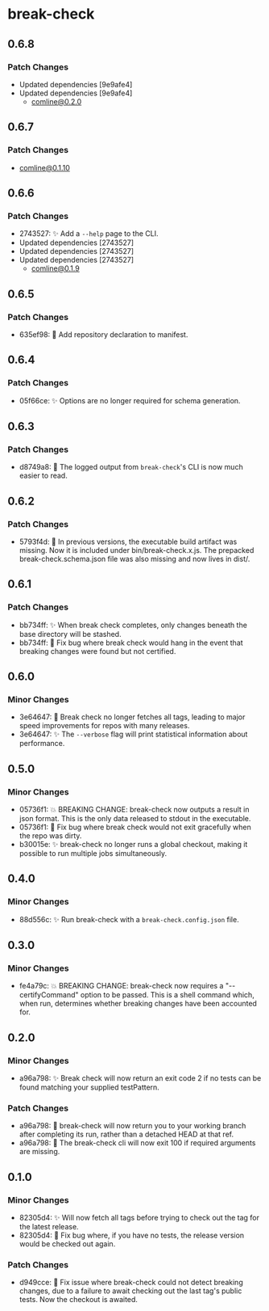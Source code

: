 # break-check

## 0.6.8

### Patch Changes

- Updated dependencies [9e9afe4]
- Updated dependencies [9e9afe4]
  - comline@0.2.0

## 0.6.7

### Patch Changes

- comline@0.1.10

## 0.6.6

### Patch Changes

- 2743527: ✨ Add a `--help` page to the CLI.
- Updated dependencies [2743527]
- Updated dependencies [2743527]
- Updated dependencies [2743527]
  - comline@0.1.9

## 0.6.5

### Patch Changes

- 635ef98: 🔧 Add repository declaration to manifest.

## 0.6.4

### Patch Changes

- 05f66ce: ✨ Options are no longer required for schema generation.

## 0.6.3

### Patch Changes

- d8749a8: 💬 The logged output from `break-check`'s CLI is now much easier to read.

## 0.6.2

### Patch Changes

- 5793f4d: 🐛 In previous versions, the executable build artifact was missing. Now it is included under bin/break-check.x.js. The prepacked break-check.schema.json file was also missing and now lives in dist/.

## 0.6.1

### Patch Changes

- bb734ff: ✨ When break check completes, only changes beneath the base directory will be stashed.
- bb734ff: 🐛 Fix bug where break check would hang in the event that breaking changes were found but not certified.

## 0.6.0

### Minor Changes

- 3e64647: 🚀 Break check no longer fetches all tags, leading to major speed improvements for repos with many releases.
- 3e64647: ✨ The `--verbose` flag will print statistical information about performance.

## 0.5.0

### Minor Changes

- 05736f1: 💥 BREAKING CHANGE: break-check now outputs a result in json format. This is the only data released to stdout in the executable.
- 05736f1: 🐛 Fix bug where break check would not exit gracefully when the repo was dirty.
- b30015e: ✨ break-check no longer runs a global checkout, making it possible to run multiple jobs simultaneously.

## 0.4.0

### Minor Changes

- 88d556c: ✨ Run break-check with a `break-check.config.json` file.

## 0.3.0

### Minor Changes

- fe4a79c: 💥 BREAKING CHANGE: break-check now requires a "--certifyCommand" option to be passed. This is a shell command which, when run, determines whether breaking changes have been accounted for.

## 0.2.0

### Minor Changes

- a96a798: ✨ Break check will now return an exit code 2 if no tests can be found matching your supplied testPattern.

### Patch Changes

- a96a798: 🐛 break-check will now return you to your working branch after completing its run, rather than a detached HEAD at that ref.
- a96a798: 🐛 The break-check cli will now exit 100 if required arguments are missing.

## 0.1.0

### Minor Changes

- 82305d4: ✨ Will now fetch all tags before trying to check out the tag for the latest release.
- 82305d4: 🐛 Fix bug where, if you have no tests, the release version would be checked out again.

### Patch Changes

- d949cce: 🐛 Fix issue where break-check could not detect breaking changes, due to a failure to await checking out the last tag's public tests. Now the checkout is awaited.

